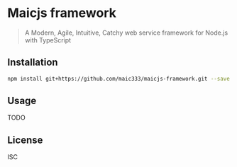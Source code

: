 # Maicjs framework

> A Modern, Agile, Intuitive, Catchy web service framework for Node.js with TypeScript

## Installation

```sh
npm install git+https://github.com/maic333/maicjs-framework.git --save
```

## Usage

TODO

## License

ISC
